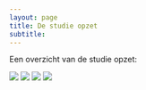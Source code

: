 ```yaml
---
layout: page
title: De studie opzet
subtitle:
---
```


Een overzicht van de studie opzet:

<img src="img/404-southpark.jpg" />
<img src="{{ 'img/404-southpark.jpg' | relative_url }}" />
<img src="{{ 'img/neurotrend_studydesign.png' | relative_url }}" />
<img src="{{ 'img/profielfoto.png' | relative_url }}" />